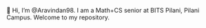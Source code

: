 👋 Hi, I’m @Aravindan98. I am a Math+CS senior at BITS Pilani, Pilani Campus. Welcome to my repository.

